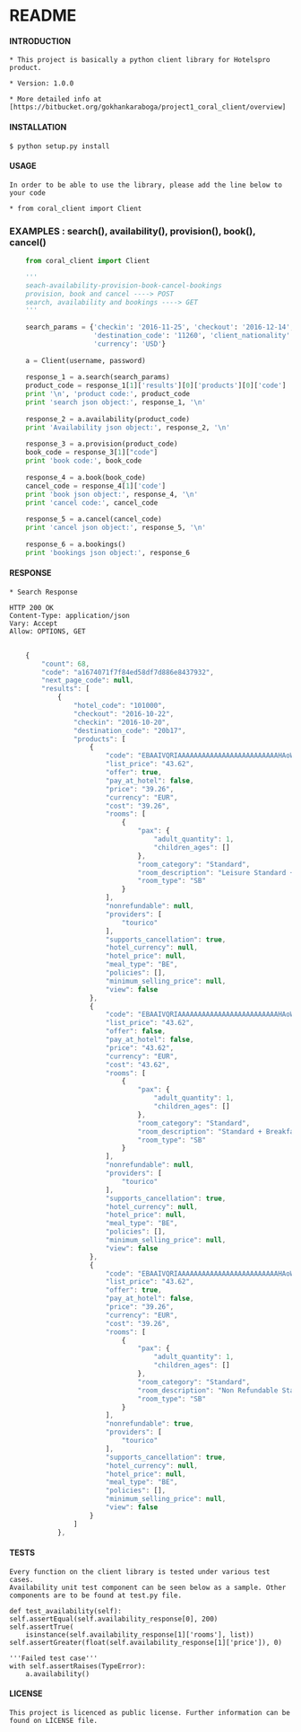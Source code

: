 # README #



#### INTRODUCTION ####

    * This project is basically a python client library for Hotelspro product.
    
    * Version: 1.0.0
    
    * More detailed info at [https://bitbucket.org/gokhankaraboga/project1_coral_client/overview]

#### INSTALLATION ####

    $ python setup.py install

#### USAGE ####

    In order to be able to use the library, please add the line below to
    your code
    
    * from coral_client import Client
    
### EXAMPLES : search(), availability(), provision(), book(), cancel() ###
``` python
    from coral_client import Client

    '''
    seach-availability-provision-book-cancel-bookings
    provision, book and cancel ----> POST
    search, availability and bookings ----> GET
    '''
    
    search_params = {'checkin': '2016-11-25', 'checkout': '2016-12-14', 'pax': '1',
                     'destination_code': '11260', 'client_nationality': 'tr',
                     'currency': 'USD'}
    
    a = Client(username, password)
    
    response_1 = a.search(search_params)
    product_code = response_1[1]['results'][0]['products'][0]['code']
    print '\n', 'product code:', product_code
    print 'search json object:', response_1, '\n'
    
    response_2 = a.availability(product_code)
    print 'Availability json object:', response_2, '\n'
    
    response_3 = a.provision(product_code)
    book_code = response_3[1]["code"]
    print 'book code:', book_code
    
    response_4 = a.book(book_code)
    cancel_code = response_4[1]['code']
    print 'book json object:', response_4, '\n'
    print 'cancel code:', cancel_code
    
    response_5 = a.cancel(cancel_code)
    print 'cancel json object:', response_5, '\n'
    
    response_6 = a.bookings()
    print 'bookings json object:', response_6
```
    

#### RESPONSE ####

    * Search Response

    HTTP 200 OK
    Content-Type: application/json
    Vary: Accept
    Allow: OPTIONS, GET

``` javascript
    
    {
        "count": 68, 
        "code": "a1674071f7f84ed58df7d886e8437932", 
        "next_page_code": null, 
        "results": [
            {
                "hotel_code": "101000", 
                "checkout": "2016-10-22", 
                "checkin": "2016-10-20", 
                "destination_code": "20b17", 
                "products": [
                    {
                        "code": "EBAAIVQRIAAAAAAAAAAAAAAAAAAAAAAAAAHAoWdAcff4TtWN99iG6EN5MoAAAAAAAAAAAAAAAAPVgAAAAAPVgAEKgIoC_nXpXtMCAAIAAAAAAAAAAAAABA", 
                        "list_price": "43.62", 
                        "offer": true, 
                        "pay_at_hotel": false, 
                        "price": "39.26", 
                        "currency": "EUR", 
                        "cost": "39.26", 
                        "rooms": [
                            {
                                "pax": {
                                    "adult_quantity": 1, 
                                    "children_ages": []
                                }, 
                                "room_category": "Standard", 
                                "room_description": "Leisure Standard + Breakfast", 
                                "room_type": "SB"
                            }
                        ], 
                        "nonrefundable": null, 
                        "providers": [
                            "tourico"
                        ], 
                        "supports_cancellation": true, 
                        "hotel_currency": null, 
                        "hotel_price": null, 
                        "meal_type": "BE", 
                        "policies": [], 
                        "minimum_selling_price": null, 
                        "view": false
                    }, 
                    {
                        "code": "EBAAIVQRIAAAAAAAAAAAAAAAAAAAAAAAAAHAoWdAcff4TtWN99iG6EN5MoAAAAAAAAAAAAAAAARCgAAAAARCgAEKgHnCu3vfKQkGABIAAAAAAAAAAAAABA", 
                        "list_price": "43.62", 
                        "offer": false, 
                        "pay_at_hotel": false, 
                        "price": "43.62", 
                        "currency": "EUR", 
                        "cost": "43.62", 
                        "rooms": [
                            {
                                "pax": {
                                    "adult_quantity": 1, 
                                    "children_ages": []
                                }, 
                                "room_category": "Standard", 
                                "room_description": "Standard + Breakfast", 
                                "room_type": "SB"
                            }
                        ], 
                        "nonrefundable": null, 
                        "providers": [
                            "tourico"
                        ], 
                        "supports_cancellation": true, 
                        "hotel_currency": null, 
                        "hotel_price": null, 
                        "meal_type": "BE", 
                        "policies": [], 
                        "minimum_selling_price": null, 
                        "view": false
                    }, 
                    {
                        "code": "EBAAIVQRIAAAAAAAAAAAAAAAAAAAAAAAAAHAoWdAcff4TtWN99iG6EN5MoAAAAAAAAAAAAAAAAPVgAAAAAPVoAEKgADPw6srRn5yACIAAAAAAAAAAAAABA", 
                        "list_price": "43.62", 
                        "offer": true, 
                        "pay_at_hotel": false, 
                        "price": "39.26", 
                        "currency": "EUR", 
                        "cost": "39.26", 
                        "rooms": [
                            {
                                "pax": {
                                    "adult_quantity": 1, 
                                    "children_ages": []
                                }, 
                                "room_category": "Standard", 
                                "room_description": "Non Refundable Standard + Breakfast", 
                                "room_type": "SB"
                            }
                        ], 
                        "nonrefundable": true, 
                        "providers": [
                            "tourico"
                        ], 
                        "supports_cancellation": true, 
                        "hotel_currency": null, 
                        "hotel_price": null, 
                        "meal_type": "BE", 
                        "policies": [], 
                        "minimum_selling_price": null, 
                        "view": false
                    }
                ]
            }, 
```

#### TESTS ####
    Every function on the client library is tested under various test cases.
    Availability unit test component can be seen below as a sample. Other
    components are to be found at test.py file.
    
    def test_availability(self):
    self.assertEqual(self.availability_response[0], 200)
    self.assertTrue(
        isinstance(self.availability_response[1]['rooms'], list))
    self.assertGreater(float(self.availability_response[1]['price']), 0)

    '''Failed test case'''
    with self.assertRaises(TypeError):
        a.availability()
    

#### LICENSE ####

    This project is licenced as public license. Further information can be
    found on LİCENSE file.